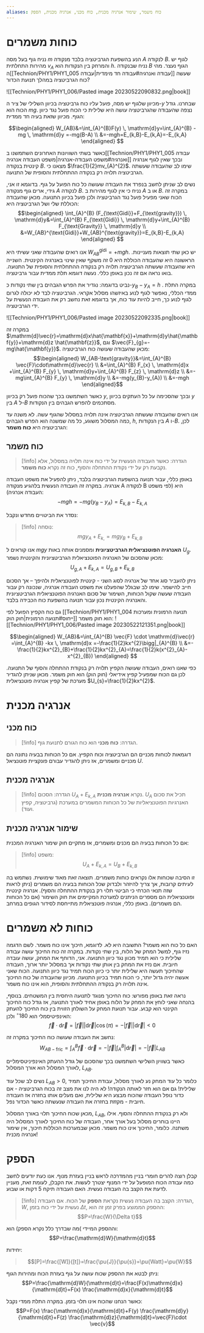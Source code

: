 ```yaml
---
aliases: כוח משמר, שימור אנרגיה מכנית, כוח מכני, אנרגיה מכנית, הספק
---
```


# כוחות משמרים
נניח גוף בעל מסה $m$ הנע בהשפעת הגרביטציה בלבד מנקודה $A$ לנקודה $B$. לגוף יש מהירות התחלתית $v_{A}$ והמרחק בין הנקודות הוא $h$. נניח שבנקודה $B$ הגוף נעצר. מהי ה[[Technion/PHY1/PHY1_005 עבודה ואנרגיה#עבודה חד מימדית|עבודה]] שעשה כוח הגרביטציה במהלך תנועת הכדור? 

![[Technion/PHY1/PHY1_006/Pasted image 20230522090832.png|book]]

מכיוון שלגוף יש מסה, פועל עליו כוח גרביטציה בכיוון השלילי של ציר ה-$y$ שבחרנו. גודל הכוח הוא $mg$. נצפה שהעבודה שהגרביטציה עושה היא שלילית כי הכוח פועל נגד כיוון הגוף. מכיוון שזאת בעיה חד ממדית:

$$\begin{aligned}
W_{AB}&=\int_{A}^{B}F(y)  \, \mathrm{d}y=\int_{A}^{B} -mg \, \mathrm{d}y =-mg(B-A) \\
&=-mgh=E_{k,B}-E_{k,A}=-E_{k,A}
\end{aligned} $$

כאשר בשתי השוויונות האחרונים השתמשנו ב[[Technion/PHY1/PHY1_005 עבודה ואנרגיה#משפט העבודה-אנרגיה|משפט העבודה אנרגיה]] ובכך שאין לגוף אנרגיה קינטית בנקודה $B$. מצאנו כי $\frac{1}{2}mv_{A}^{2}$. שימו לב שהעבודה שעשתה הגרביטציה תלויה רק בנקודה ההתחלתית והסופית של התנועה.

נשים לב שניתן לחשב בנפרד את העבודה שעושה כל כוח הפועל על גוף. בדוגמא זו אני, גידי, ארים גוף מנקודה $A$ לנקודה $B$. נניח כי אין לגוף מהירות ב $A$ או ב $B$. במקרה זה הכוח שאני מפעיל פועל נגד הגרביטציה ולכן פועל בכיוון התנועה. מכאן שהעבודה הכוללת שלי ושל הגרביטציה היא:
$$\begin{aligned}
\int_{A}^{B} (F_{\text{Gidi}}+F_{\text{gravity}}) \, \mathrm{d}y&=\int_{A}^{B} F_{\text{Gidi}} \, \mathrm{d}y+\int_{A}^{B} F_{\text{Gravity}} \, \mathrm{d}y \\
&=W_{AB}^{\text{Gidi}}+W_{AB}^{\text{gravity}}=E_{k,B}-E_{k,A}
\end{aligned}   $$

אנו רואים שהעבודה שאני עשיתי היא $W_{AB}^{\text{gidi}}=+mgh$.
יש כאן שתי תוצאות מעניינות. הראשונה היא שהעבודה הכוללת היא $0$ זה משקף שאין שינוי באנרגיה הקינטית. השנייה היא שהעבודה שעשתה הגרביטציה תלויה רק בנקודה ההתחלתית והסופית של התנועה. בואו נראה אם זה נכון באופן כללי. נעשה דוגמא תלת ממדית עבור גרביטציה.

נביט בדוגמה:
נגדיר את הפרש הגבהים בין שתי נקודות כ-$y_{B}-y_{A}=h$ . במקרה התלת ממדי הכללי, נאפשר לגוף לנוע באיזשהו מסלול אקראי. הגרביטציה לבד לא יכולה לגרום לגוף לנוע כך, חייב להיות עוד כוח, אך בדוגמא זאת נחשב רק את העבודה הנעשית על ידי הגרביטציה.

![[Technion/PHY1/PHY1_006/Pasted image 20230522092335.png|book]]

במקרה זה $\mathrm{d}\vec{r}=\mathrm{d}x\hat{\mathbf{x}}+\mathrm{d}y\hat{\mathbf{y}}+\mathrm{d}z \hat{\mathbf{z}}$, וגם $\vec{F}_{g}=-mg\hat{\mathbf{y}}$. מכאן שהעבודה שעושה כוח הגרביטציה:
$$\begin{aligned}
W_{AB-\text{gravity}}&=\int_{A}^{B} \vec{F}\cdot\mathrm{d}\vec{r}  \\
&=\int_{A}^{B} F_{x} \, \mathrm{d}x +\int_{A}^{B} F_{y} \, \mathrm{d}y+\int_{A}^{B} F_{z} \, \mathrm{d}z \\
&=-mg\int_{A}^{B} F_{y} \, \mathrm{d}y \\
&=-mg(y_{B}-y_{A}) \\
&=-mgh   
\end{aligned}$$

כאשר השתמשנו בכך שהכוח פועל רק בכיוון $y$, ובכך שהסכימה על כל העתקים בכיוון $y$ בין $A$ ל-$B$ מסתכמים להפרש הגבהים בין הנקודות.

אנו רואים שהעבודה שעשתה הגרביטציה אינה תלויה במסלול שהגוף עשה. לא משנה עד כמה המסלול משוגע, כל מה שמשנה הוא הפרש הגבהים, $h$, בין הנקודות $A$ ו-$B$. לכן, הגרביטציה היא **כוח משמר**:

## כוח משמר
>[!info] הגדרה:
כאשר העבודה הנעשית על ידי כוח אינה תלויה במסלול, אלא נקבעת רק על ידי נקודת ההתחלה והסוף, כוח זה נקרא **כוח משמר**.

באופן כללי, עבור תנועה בהשפעת הגרביטציה בלבד, ניתן להפעיל את משפט העבודה אנרגיה. במקרה זה העבודה הנעשית בלהגיע מנקודה A לנקודה B היא (לפי משפט העבודה אנרגיה):
$$-mgh=-mg(y_{B}-y_{A})=E_{k,B}-E_{k,A}$$

נסדר את הביטויים מחדש ונקבל:
>[!info] נוסחה:
$$mgy_{A}+E_{k,}=mgy_{B}+E_{k,B}$$


אנו קוראים ל $mgy$ **האנרגיה הפוטנציאלית הגרביטציונית** ומסמנים אותה באות $U_{g}$. מכאן שהסכום של האנרגיה הפוטנציאלית הגרביטציונית והקינטית נשמר:
$$U_{g,A}+E_{k,A}=U_{g,B}+E_{k,B}$$

ניתן להעביר סוג אחד של אנרגיה לסוג השני - קינטית לפוטנציאלית ולהיפך – אך הסכום חייב להישמר. שימו לב שבגלל שהפעלנו את משפט העבודה אנרגיה, שנכונה רק עבור העבודה שעשה שקול הכוחות, השימור של סכום האנרגיה הפוטנציאלית הגרביטציונית והאנרגיה הקינטית נכון עבור תנועה בהשפעת כוח הכבידה בלבד.

גם כוח הקפיץ הפועל לפי [[Technion/PHY1/PHY1_004 תנועה הרמונית ומערכות ייחוס#תנועה הרמונית|חוק הוק]] הוא חוק משמר:
![[Technion/PHY1/PHY1_006/Pasted image 20230522121351.png|book]]

$$\begin{aligned}
W_{AB}&=\int_{A}^{B} \vec{F} \cdot \mathrm{d}\vec{r} =\int_{A}^{B} -kx \, \mathrm{d}x =-\frac{1}{2}kx^{2}\bigg|_{A}^{B} \\
&=-\frac{1}{2}kx^{2}_{B}+\frac{1}{2}kx^{2}_{A}=\frac{1}{2}k(x^{2}_{A}-x^{2}_{B})
\end{aligned} $$

כפי שאנו רואים, העבודה שעושה הקפיץ תלויה רק בנקודת ההתחלה והסוף של התנועה. לכן גם הכוח שמפעיל קפיץ אידיאלי (חוק הוק) הוא חוק משמר. מכאן שניתן להגדיר מערכת של קפיץ אנרגיה פוטנציאלית $U_{s}=\frac{1}{2}kx^{2}$.

# אנרגיה מכנית
## כוח מכני
>[!info] הגדרה:
>**כוח מכני** הוא כוח הגורם לתנועת גוף.


דוגמאות לכוחות מכניים הם הגרביטציה וכוח הקפיץ. אם כל הכוחות בבעיה נתונה הם מכניים ומשמרים, אז ניתן להגדיר עבורם פונקציית פוטנציאל $U$.

## אנרגיה מכנית
>[!info] הגדרה:
>הסכום $U_{A}+E_{k,A}$ נקרא **אנרגיה מכנית**. $U_{A}$ תכיל את סכום האנרגיות הפוטנציאליות של כל הכוחות המשמרים במערכת (גרביטציה, קפיץ ועוד).

##  שימור אנרגיה מכנית
אם כל הכוחות בבעיה הם מכנים ומשמרים, אז מתקיים חוק שימור האנרגיה המכנית:
>[!info] משפט:
>$$U_{A}+E_{k,A}=U_{B}+E_{k,B}$$

זו הסיבה שכוחות אלו נקראים כוחות משמרים. תוצאה זאת מאוד שימושית. נשתמש בה לעיתים קרובות, אך צריך להיזהר ולבדוק שכל הכוחות בבעיה הם משמרים (ניתן לראות שזה תנאי הכרחי כי הביטוי תלוי רק בנקודת ההתחלה והסוף). אנרגיה קינטית ופוטנציאלית הם מספרים הניתנים למערכת המקיימים את חוק השימור (אם כל הכוחות הם משמרים). באופן כללי, אנרגיה פוטנציאלית מתייחסת לסידור הגופים במרחב.

# כוחות לא משמרים

האם כל כוח הוא משמר? התשובה היא לא. לדוגמא, חיכוך אינו כוח משמר. לשם הדגמה נזיז גוף, למשל המחק של הלוח, בין שתי נקודות. במקרה זה כוח החיכוך עושה עבודה שלילית כי הוא תמיד מכוון נגד כיוון התנועה. אני, הדוחף את המחק, עושה עובדה חיובית. אם נזיז את המחק בין אותן שתי נקודות אך במסלול יותר ארוך, העבודה שהחיכוך תעשה היא שלילית יותר כי כיוון הכוח תמיד נגד כיוון התנועה. הכוח שאני אעשה יהיה גדול יותר, כי הכוח תמיד בכיוון התנועה. מכיוון שהעבודה של כוח החיכוך אינה תלויה רק בנקודה ההתחלתית והסופית, הוא אינו כוח משמר.

נראה זאת באופן מפורש: כוח החיכוך מנוגד לתנועה היחסית בין המשטחים. בנוסף, בהנחה שאני לוחץ את המחק על הלוח באופן אחיד לאורך התנועה, אז גודל כוח החיכוך הקינטי הוא קבוע. עבור תנועת המחק על השולחן הזווית בין כוח החיכוך להעתק האינפיטיסמלי הוא $180^{\circ}$ ולכן:
$$\vec{f}\cdot \mathrm{d}\vec{r}=|\vec{f}||\mathrm{d}\vec{r}|\cos (\pi)=-|\vec{f}||\mathrm{d}\vec{r}|<0$$

נחשב את העבודה שעושה כוח החיכוך במקרה זה:
$$W_{AB-\text{fric}}=\int_{A}^{B} \vec{f} \cdot \mathrm{d}\vec{r} =-|\vec{f}|\int_{A}^{B} | \mathrm{d}\vec{r}|=-|\vec{f}|L_{AB} $$

כאשר בשוויון השלישי השתמשנו בכך שהסכום של גודל ההעתק האינפיניטסימליים לאורך המסלול הוא אורך המסלול, $L_{AB}$.

נשים לב שכל עוד $L_{AB}>0$, כלומר כל עוד המחק נע לאורך מסלול, עבודת החיכוך תמיד שלילית! גם אם הוא חזר לאותה הנקודה! לא היה לנו את מצב זה בכוח הגרביטציה - אם כדור נופל העבודה שהכוח מבצע היא שלילית, ואם מעלים אותו בחזרה אז העבודה חיובית - מקזזת בחזרה את העבודה שנעשתה כאשר הכדור נפל.

מכאן שכוח החיכוך תלוי באורך המסלול, $L_{AB}$, ולא רק בנקודת ההתחלה והסוף. אילו היינו בוחרים מסלול בעל אורך אחר, העבודה של כוח החיכוך לאורך המסלול היה משתנה. כלומר, החיכוך אינו כוח משמר. מכאן שבמערכות הכוללות חיכוך, אין שימור אנרגיה מכנית!



# הספק

קבלן רוצה להרים חומרי בניין מהמדרכה לראש בניין בעזרת מנוף. אנו כעת יודעים לחשב כמה עבודה הכוח המופעל על ידי המנוף יצטרך לעשות. את הקבלן, לעומת זאת, מעניין לדעת את הקצב בה העבודה נעשית. האם העבודה תיקח 5 דקות או שבוע.

>[!info] הגדרה:
הקצב בה העבודה נעשית נקראת **הספק** של הכוח. אם העבודה, $W$, נעשית על ידי כוח בזמן $\Delta t$, ההספק הממוצע בפרק זמן זה הוא:
$$P=\frac{W}{\Delta t}$$
>
וההספק המיידי )מה שבדרך כלל נקרא הספק) הוא:
$$P=\frac{\mathrm{d}W}{\mathrm{d}t}$$
>
יחידות:
> $$[P]=\frac{[W]}{[t]}=\frac{\pu{J}}{\pu{s}}=\pu{Watt}=\pu{W}$$

ניתן לבטא את ההספק שכוח עושה על גוף בעזרת הכוח ומהירות הגוף:
$$P=\frac{\mathrm{d}W}{\mathrm{d}t}=\frac{F(x)\mathrm{d}x}{\mathrm{d}t}=F(x) \frac{\mathrm{d}x}{\mathrm{d}t}$$

כאשר הנחנו שהכוח אינו תלוי בזמן. במקרה התלת ממדי נקבל:
$$P=F(x) \frac{\mathrm{d}x}{\mathrm{d}t}+F(y) \frac{\mathrm{d}y}{\mathrm{d}t}+F(z)  \frac{\mathrm{d}z}{\mathrm{d}t}=\vec{F}\cdot \vec{v}$$
